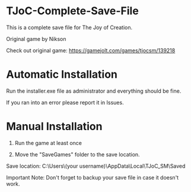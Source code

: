 # TJoC-Complete-Save-File

This is a complete save file for The Joy of Creation.

Original game by Nikson

Check out original game: https://gamejolt.com/games/tjocsm/139218

# Automatic Installation
Run the installer.exe file as administrator and everything should be fine.

If you ran into an error please report it in Issues.

# Manual Installation
1) Run the game at least once

2) Move the "SaveGames" folder to the save location.

Save location: C:\Users\\(your username)\AppData\Local\TJoC_SM\Saved

Important Note: Don't forget to backup your save file in case it doesn't work.
